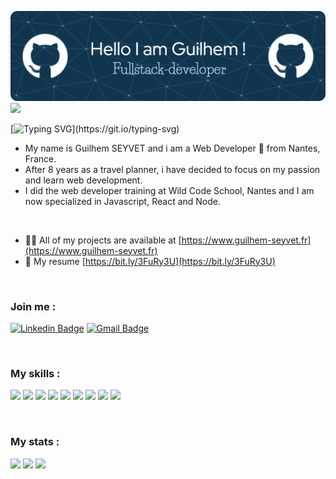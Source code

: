 
![Header](./guilhemcv.png)
![](https://komarev.com/ghpvc/?username=guilhemcv&style=for-the-badge)



[![Typing SVG](https://readme-typing-svg.herokuapp.com?color=0A1F2F&background=FFFFFF&center=true&vCenter=true&width=300&lines=Hello+World+!!;N%C7%90n+h%C7%8Eo+World+!!;Gunten+Tag+World+!!;Salve+World+!!;Hola+World+!!;Bonjour+World+!!)](https://git.io/typing-svg)



- My name is Guilhem SEYVET and i am a Web Developer 🚀 from Nantes, France. <br>
- After 8 years as a travel planner, i have decided to focus on my passion and learn web development. 
- I did the web developer training at Wild Code School, Nantes and I am now specialized in Javascript, React and Node.


<br>

- 👨‍💻 All of my projects are available at [https://www.guilhem-seyvet.fr](https://www.guilhem-seyvet.fr)
- 📄 My resume [https://bit.ly/3FuRy3U](https://bit.ly/3FuRy3U)
 
 <br>
 
 ### Join me :
 [![Linkedin Badge](https://img.shields.io/badge/LinkedIn-0077B5?style=for-the-badge&logo=linkedin&logoColor=white)](https://www.linkedin.com/in/guilhem-seyvet/)
[![Gmail Badge](https://img.shields.io/badge/Gmail-D14836?style=for-the-badge&logo=gmail&logoColor=white)](mailto:seyvet.guilhem@gmail.com) 
 
 <br> 
 
 ### My skills :
 <p align="left">
<img src="https://img.shields.io/badge/JavaScript-F7DF1E?style=for-the-badge&logo=javascript&logoColor=black">
<img src="https://img.shields.io/badge/React-20232A?style=for-the-badge&logo=react&logoColor=61DAFB">
<img src="https://img.shields.io/badge/Express.js-404D59?style=for-the-badge">
<img src="https://img.shields.io/badge/Node.js-43853D?style=for-the-badge&logo=node.js&logoColor=white">
<img src="https://img.shields.io/badge/MySQL-00000F?style=for-the-badge&logo=mysql&logoColor=white">
<img src="https://img.shields.io/badge/Tailwind_CSS-38B2AC?style=for-the-badge&logo=tailwind-css&logoColor=white">
<img src="https://img.shields.io/badge/HTML5-E34F26?style=for-the-badge&logo=html5&logoColor=white">
<img src="https://img.shields.io/badge/CSS3-1572B6?style=for-the-badge&logo=css3&logoColor=white">
<img src="https://img.shields.io/badge/Netlify-00C7B7?style=for-the-badge&logo=netlify&logoColor=white">
</p>


 <br>
 
 ### My stats :
 
![](https://github-profile-summary-cards.vercel.app/api/cards/profile-details?username=guilhemcv&theme=vue)
 ![](http://github-profile-summary-cards.vercel.app/api/cards/repos-per-language?username=guilhemcv&theme=vue)
![](http://github-profile-summary-cards.vercel.app/api/cards/most-commit-language?username=guilhemcv&theme=vue)



 


